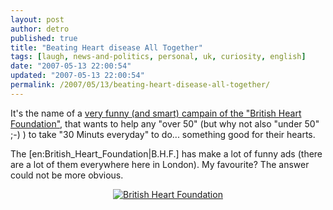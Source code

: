 ```yaml
---
layout: post
author: detro
published: true
title: "Beating Heart disease All Together"
tags: [laugh, news-and-politics, personal, uk, curiosity, english]
date: "2007-05-13 22:00:54"
updated: "2007-05-13 22:00:54"
permalink: /2007/05/13/beating-heart-disease-all-together/
---
```


It's the name of a <a href="http://www.bhf.org.uk/news_and_campaigning/our_campaigns/30_a_day_campaign.aspx">very funny (and smart) campain of the "British Heart Foundation"</a>, that wants to help any "over 50" (but why not also "under 50" ;-) ) to take "30 Minuts everyday" to do... something good for their hearts.

The [en:British_Heart_Foundation|B.H.F.] has make a lot of funny ads (there are a lot of them everywhere here in London). My favourite? The answer could not be more obvious.
<!--more-->
<div align="center">
<a href='http://www.bhf.org.uk/news_and_campaigning/our_campaigns/30_a_day_campaign.aspx' title='British Heart Foundation'><img src='http://www.detronizator.org/wp-content/uploads/2007/05/britishheartfoundation.jpg' alt='British Heart Foundation' /></a>
</div>
